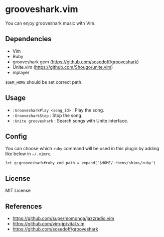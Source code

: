 grooveshark.vim
===
You can enjoy grooveshark music with Vim.


Dependencies
---

* Vim
* Ruby
* grooveshark gem (https://github.com/sosedoff/grooveshark)
* Unite.vim (https://github.com/Shougo/unite.vim)
* mplayer

`$GEM_HOME` should be set correct path.

Usage
---

* `:GroovesharkPlay <song_id>` : Play the song.
* `:GroovesharkStop` : Stop the song.
* `:Unite grooveshark` : Search songs with Unite interface.


Config
---

You can choose which `ruby` command will be used in this plugin by adding like below in `~/.vimrc`.

    let g:grooveshark#ruby_cmd_path = expand('$HOME/.rbenv/shims/ruby')


License
---
MIT License


References
---

* https://github.com/supermomonga/jazzradio.vim
* https://github.com/vim-jp/vital.vim
* https://github.com/sosedoff/grooveshark

